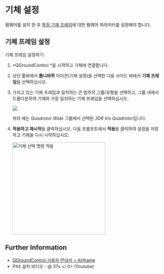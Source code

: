 # 기체 설정

펌웨어를 설치 한 후 [특정 기체 프레임](../airframes/airframe_reference.md)에 대한 펌웨어 파라미터를 설정해야 합니다.

## 기체 프레임 설정

기체 프레임 설정하기:

1. *QGroundControl *을 시작하고 기체에 연결합니다.
2. 상단 툴바에서 **톱니바퀴** 아이콘(기체 설정)을 선택한 다음 사이드 바에서 **기체 프레임**을 선택하십시오. 
3. 가지고 있는 기체 프레임과 일치하는 큰 범주의 그룹/유형을 선택하고, 그룹 내에서 드롭다운하여 기체와 가장 일치하는 기체 프레임을 선택하십시오.
    
    ![](../../images/qgc/setup/airframe_px4.jpg)
    
    위의 예는 *Quadrotor Wide* 그룹에서 선택된 *3DR Iris Quadrotor*입니다.

4. **적용하고 재시작**을 클릭하십시오. 다음 프롬프트에서 **적용**을 클릭하여 설정을 저장하고 기체을 다시 시작하십시오.
    
    <img src="../../images/qgc/setup/airframe_px4_apply_prompt.jpg" width="300px" title="기체 선택 명령 적용" />

## Further Information

* [QGroundControl 사용자 안내서 > Airframe](https://docs.qgroundcontrol.com/en/SetupView/Airframe.html)
*  PX4 설치 비디오 - @ 37s </ 0> (Youtube)</li> </ul>
